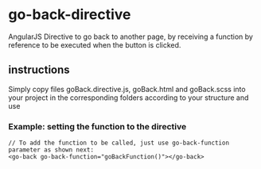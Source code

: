 # go-back-directive
AngularJS Directive to go back to another page, by receiving a function by reference to be executed when the button is clicked.

## instructions
Simply copy files goBack.directive.js, goBack.html and goBack.scss into your project in the corresponding folders according to your structure and use <go-back></go-back>

### Example: setting the function to the directive
```
// To add the function to be called, just use go-back-function parameter as shown next:
<go-back go-back-function="goBackFunction()"></go-back>

```